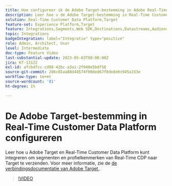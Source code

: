 ```yaml
---
title: Hoe configureer ik de Adobe Target-bestemming in Adobe Real-Time CDP?
description: Leer hoe u de Adobe Target-bestemming in Real-Time Customer Data Platform configureert om segmenten en profielkenmerken van Real-Time CDP naar Target te verzenden.
solution: Real-Time Customer Data Platform,Target
feature-set: Experience Platform,Target
feature: Integrations,Segments,Web SDK,Destinations,Datastreams,Audiences,Experience Targeting
topic: Integrations
badgeIntegration: label="Integratie" type="positive"
role: Admin, Architect, User
level: Intermediate
doc-type: Feature Video
last-substantial-update: 2023-05-03T00:00:00Z
jira: KT-13122
exl-id: afcbdfcc-cd98-42bc-a3a1-2f040e5bdf58
source-git-commit: 286c85aa88d44574f00ded67f0de8e0c945a153e
workflow-type: tm+mt
source-wordcount: '81'
ht-degree: 1%

---
```


# De Adobe Target-bestemming in Real-Time Customer Data Platform configureren

Leer hoe u Adobe Target en Real-Time Customer Data Platform kunt integreren om segmenten en profielkenmerken van Real-Time CDP naar Target te verzenden. Voor meer informatie, zie de [&#x200B; de verbindingsdocumentatie van Adobe Target &#x200B;](https://experienceleague.adobe.com/docs/experience-platform/destinations/catalog/personalization/adobe-target-connection.html?lang=nl-NL).

>[!VIDEO](https://video.tv.adobe.com/v/3449799/?learn=on&enablevpops&captions=dut)
